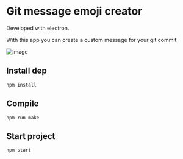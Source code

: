 # Git message emoji creator

Developed with electron.

With this app you can create a custom message for your git commit

![image](https://user-images.githubusercontent.com/33584545/174944603-807f1b4a-8eee-49c5-8f7b-6c028d2be2ce.png)

## Install dep
```
npm install
```

## Compile
```
npm run make
```

## Start project
```
npm start
```
